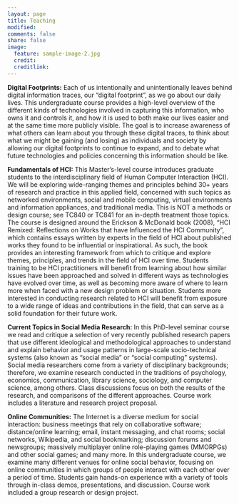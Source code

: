 ```yaml
---
layout: page
title: Teaching
modified: 
comments: false
share: false
image:
  feature: sample-image-2.jpg
  credit: 
  creditlink: 
---
```


**Digital Footprints:**
Each of us intentionally and unintentionally leaves behind digital information traces, our “digital footprint”, as we go about our daily lives. This undergraduate course provides a high-level overview of the different kinds of technologies involved in capturing this information, who owns it and controls it, and how it is used to both make our lives easier and at the same time more publicly visible. The goal is to increase awareness of what others can learn about you through these digital traces, to think about what we might be gaining (and losing) as individuals and society by allowing our digital footprints to continue to expand, and to debate what future technologies and policies concerning this information should be like.

**Fundamentals of HCI:**
This Master’s-level course introduces graduate students to the interdisciplinary field of Human Computer Interaction (HCI). We will be exploring wide-ranging themes and principles behind 30+ years of research and practice in this applied field, concerned with such topics as networked environments, social and mobile computing, virtual environments and information appliances, and traditional media. This is NOT a methods or design course; see TC840 or TC841 for an in-depth treatment those topics. The course is designed around the Erickson & McDonald book (2008), “HCI Remixed: Reflections on Works that have Influenced the HCI Community”, which contains essays written by experts in the field of HCI about published works they found to be influential or inspirational. As such, the book provides an interesting framework from which to critique and explore themes, principles, and trends in the field of HCI over time. Students training to be HCI practitioners will benefit from learning about how similar issues have been approached and solved in different ways as technologies have evolved over time, as well as becoming more aware of where to learn more when faced with a new design problem or situation. Students more interested in conducting research related to HCI will benefit from exposure to a wide range of ideas and contributions in the field, that can serve as a solid foundation for their future work.

**Current Topics in Social Media Research:**
In this PhD-level seminar course we read and critique a selection of very recently published research papers that use different ideological and methodological approaches to understand and explain behavior and usage patterns in large-scale socio-technical systems (also known as “social media” or “social computing” systems). Social media researchers come from a variety of disciplinary backgrounds; therefore, we examine research conducted in the traditions of psychology, economics, communication, library science, sociology, and computer science, among others. Class discussions focus on both the results of the research, and comparisons of the different approaches. Course work includes a literature and research project proposal.

**Online Communities:**
The Internet is a diverse medium for social interaction: business meetings that rely on collaborative software; distance/online learning; email, instant messaging, and chat rooms; social networks, Wikipedia, and social bookmarking; discussion forums and newsgroups; massively multiplayer online role-playing games (MMORPGs) and other social games; and many more. In this undergraduate course, we examine many different venues for online social behavior, focusing on online communities in which groups of people interact with each other over a period of time. Students gain hands-on experience with a variety of tools through in-class demos, presentations, and discussion. Course work included a group research or design project.